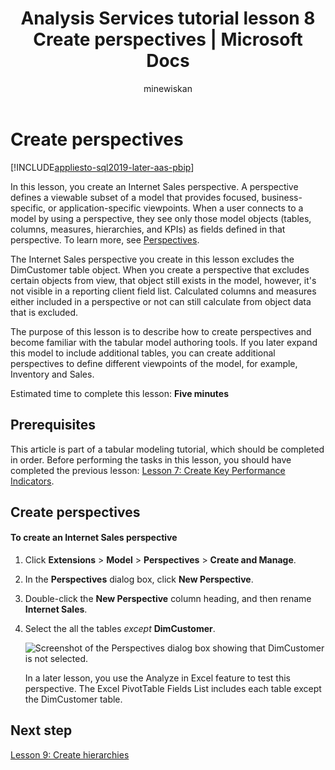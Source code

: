﻿---
title: "Analysis Services tutorial lesson 8 Create perspectives | Microsoft Docs"
description: Learn how to create perspectives for an Analysis Services tabular model project.
ms.date: 02/20/2020
ms.service: analysis-services
ms.custom: tabular-models
ms.topic: tutorial
ms.author: kfollis
ms.reviewer: kfollis
author: minewiskan
---
# Create perspectives

[!INCLUDE[appliesto-sql2019-later-aas-pbip](../includes/appliesto-sql2019-later-aas-pbip.md)]

In this lesson, you create an Internet Sales perspective. A perspective defines a viewable subset of a model that provides focused, business-specific, or application-specific viewpoints. When a user connects to a model by using a perspective, they see only those model objects (tables, columns, measures, hierarchies, and KPIs) as fields defined in that perspective. To learn more, see [Perspectives](../tabular-models/perspectives-ssas-tabular.md).
  
The Internet Sales perspective you create in this lesson excludes the DimCustomer table object. When you create a perspective that excludes certain objects from view, that object still exists in the model, however, it's not visible in a reporting client field list. Calculated columns and measures either included in a perspective or not can still calculate from object data that is excluded.  
  
The purpose of this lesson is to describe how to create perspectives and become familiar with the tabular model authoring tools. If you later expand this model to include additional tables, you can create additional perspectives to define different viewpoints of the model, for example, Inventory and Sales.  
  
Estimated time to complete this lesson: **Five minutes**  
  
## Prerequisites  

This article is part of a tabular modeling tutorial, which should be completed in order. Before performing the tasks in this lesson, you should have completed the previous lesson: [Lesson 7: Create Key Performance Indicators](../tutorial-tabular-1400/as-lesson-7-create-key-performance-indicators.md).  
  
## Create perspectives  
  
#### To create an Internet Sales perspective  
  
1.  Click **Extensions** > **Model** > **Perspectives** > **Create and Manage**.  
  
2.  In the **Perspectives** dialog box, click **New Perspective**.  
  
3.  Double-click the **New Perspective** column heading, and then rename **Internet Sales**.  
  
4.  Select the all the tables *except* **DimCustomer**.  
  
    ![Screenshot of the Perspectives dialog box showing that DimCustomer is not selected.](../tutorial-tabular-1400/media/as-lesson8-perspectives.png)
  
    In a later lesson, you use the Analyze in Excel feature to test this perspective. The Excel PivotTable Fields List includes each table except the DimCustomer table.  

## Next step

[Lesson 9: Create hierarchies](../tutorial-tabular-1400/as-lesson-9-create-hierarchies.md)